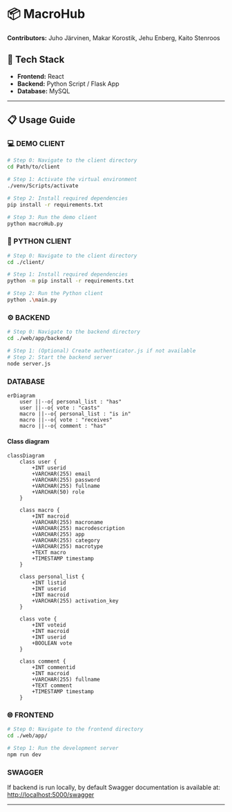 # 📦 MacroHub

**Contributors:** Juho Järvinen, Makar Korostik, Jehu Enberg, Kaito Stenroos

## 🚀 Tech Stack
- **Frontend:** React
- **Backend:** Python Script / Flask App
- **Database:** MySQL

---

## 📋 Usage Guide

### 💻 DEMO CLIENT
```bash
# Step 0: Navigate to the client directory
cd Path/to/client

# Step 1: Activate the virtual environment
./venv/Scripts/activate

# Step 2: Install required dependencies
pip install -r requirements.txt

# Step 3: Run the demo client
python macroHub.py
```

### 🐍 PYTHON CLIENT
```bash
# Step 0: Navigate to the client directory
cd ./client/

# Step 1: Install required dependencies
python -m pip install -r requirements.txt

# Step 2: Run the Python client
python .\main.py
```

### ⚙️ BACKEND
```bash
# Step 0: Navigate to the backend directory
cd ./web/app/backend/

# Step 1: (Optional) Create authenticator.js if not available
# Step 2: Start the backend server
node server.js
```
### DATABASE
```mermaid
erDiagram
    user ||--o{ personal_list : "has"
    user ||--o{ vote : "casts"
    macro ||--o{ personal_list : "is in"
    macro ||--o{ vote : "receives"
    macro ||--o{ comment : "has"
```

#### Class diagram
```mermaid
classDiagram
    class user {
        +INT userid
        +VARCHAR(255) email
        +VARCHAR(255) password
        +VARCHAR(255) fullname
        +VARCHAR(50) role
    }

    class macro {
        +INT macroid
        +VARCHAR(255) macroname
        +VARCHAR(255) macrodescription
        +VARCHAR(255) app
        +VARCHAR(255) category
        +VARCHAR(255) macrotype
        +TEXT macro
        +TIMESTAMP timestamp
    }

    class personal_list {
        +INT listid
        +INT userid
        +INT macroid
        +VARCHAR(255) activation_key
    }

    class vote {
        +INT voteid
        +INT macroid
        +INT userid
        +BOOLEAN vote
    }

    class comment {
        +INT commentid
        +INT macroid
        +VARCHAR(255) fullname
        +TEXT comment
        +TIMESTAMP timestamp
    }

```


### 🌐 FRONTEND
```bash
# Step 0: Navigate to the frontend directory
cd ./web/app/

# Step 1: Run the development server
npm run dev
```

### SWAGGER

If backend is run locally, by default Swagger documentation is available at:
[http://localhost:5000/swagger](http://localhost:5000/swagger)

---
